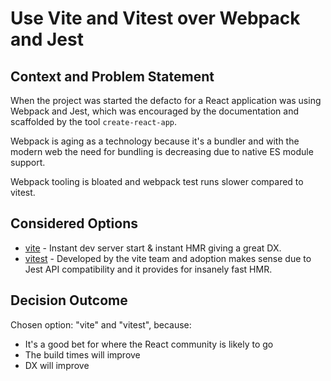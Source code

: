 # Use Vite and Vitest over Webpack and Jest

## Context and Problem Statement

When the project was started the defacto for a React application was using Webpack and Jest, which was encouraged by the documentation and scaffolded by the tool `create-react-app`.

Webpack is aging as a technology because it's a bundler and with the modern web the need for bundling is decreasing due to native ES module support.

Webpack tooling is bloated and webpack test runs slower compared to vitest.

## Considered Options

- [vite](https://vitejs.dev/) - Instant dev server start & instant HMR giving a great DX.
- [vitest](https://vitest.dev/) - Developed by the vite team and adoption makes sense due to Jest API compatibility and it provides for insanely fast HMR.

## Decision Outcome

Chosen option: "vite" and "vitest", because:

- It's a good bet for where the React community is likely to go
- The build times will improve
- DX will improve
